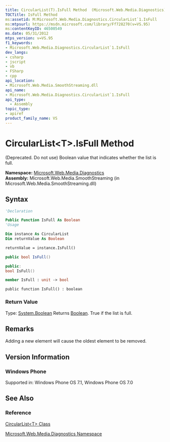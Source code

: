 ```yaml
---
title: CircularList(T).IsFull Method  (Microsoft.Web.Media.Diagnostics)
TOCTitle: IsFull Method
ms:assetid: M:Microsoft.Web.Media.Diagnostics.CircularList`1.IsFull
ms:mtpsurl: https://msdn.microsoft.com/library/Ff728270(v=VS.95)
ms:contentKeyID: 46500549
ms.date: 05/31/2012
mtps_version: v=VS.95
f1_keywords:
- Microsoft.Web.Media.Diagnostics.CircularList`1.IsFull
dev_langs:
- csharp
- jscript
- vb
- FSharp
- cpp
api_location:
- Microsoft.Web.Media.SmoothStreaming.dll
api_name:
- Microsoft.Web.Media.Diagnostics.CircularList`1.IsFull
api_type:
  - Assembly
topic_type:
- apiref
product_family_name: VS
---
```


# CircularList\<T\>.IsFull Method

(Deprecated. Do not use) Boolean value that indicates whether the list is full.

**Namespace:**  [Microsoft.Web.Media.Diagnostics](microsoft-web-media-diagnostics-namespace_1.md)  
**Assembly:**  Microsoft.Web.Media.SmoothStreaming (in Microsoft.Web.Media.SmoothStreaming.dll)

## Syntax

```vb
'Declaration

Public Function IsFull As Boolean
'Usage

Dim instance As CircularList
Dim returnValue As Boolean

returnValue = instance.IsFull()
```

```csharp
public bool IsFull()
```

```cpp
public:
bool IsFull()
```

``` fsharp
member IsFull : unit -> bool
```

```jscript
public function IsFull() : boolean
```

### Return Value

Type: [System.Boolean](https://msdn.microsoft.com/library/a28wyd50\(v=vs.95\))  
Returns [Boolean](https://msdn.microsoft.com/library/a28wyd50\(v=vs.95\)). True if the list is full.

## Remarks

Adding a new element will cause the oldest element to be removed.

## Version Information

### Windows Phone

Supported in: Windows Phone OS 7.1, Windows Phone OS 7.0  

## See Also

### Reference

[CircularList\<T\> Class](circularlist-t-class-microsoft-web-media-diagnostics_1.md)

[Microsoft.Web.Media.Diagnostics Namespace](microsoft-web-media-diagnostics-namespace_1.md)
